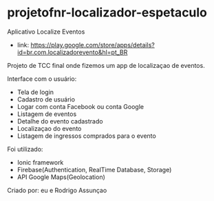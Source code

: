 # projetofnr-localizador-espetaculo

Aplicativo Localize Eventos
- link: https://play.google.com/store/apps/details?id=br.com.localizadorevento&hl=pt_BR

Projeto de TCC final onde fizemos um app de localizaçao de eventos.


Interface com o usuário:
- Tela de login
- Cadastro de usuário
- Logar com conta Facebook ou conta Google
- Listagem de eventos
- Detalhe do evento cadastrado
- Localizaçao do evento
- Listagem de ingressos comprados para o evento


Foi utilizado:
  - Ionic framework
  - Firebase(Authentication, RealTime Database, Storage)
  - API Google Maps(Geolocation)



Criado por: eu e Rodrigo Assunçao
